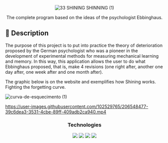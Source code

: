 <div align="center">
  
  ![33 SHINING SHINNING (1)](https://user-images.githubusercontent.com/102529765/206551305-d818754b-89ce-4f26-85b9-1bc4b6cc16ed.png)
  
  The complete program based on the ideas of the psychologist Ebbinghaus.

</div>

 ## :page_with_curl: Description
  
The purpose of this project is to put into practice the theory of deterioration proposed by the German psychologist who was a pioneer in the development of experimental methods for measuring mechanical learning and memory. In this way, this application allows the user to do what Ebbinghaus proposed, that is, make 4 revisions (one right after, another one day after, one week after and one month after). 


The graphic below is on the website and exemplifies how Shining works. Fighting the forgetting curve.

![curva-de-esquecimento (1)](https://user-images.githubusercontent.com/102529765/206557328-0df7f954-1cd6-4f0d-b33e-5083919070b3.png)


https://user-images.githubusercontent.com/102529765/206548477-39c6dea3-3531-4cbe-89ff-409adb2ca940.mp4

<div align="center">
  
   ### Technologies
  <img src="https://img.shields.io/badge/React-20232A?style=for-the-badge&logo=react&logoColor=61DAFB" />
   <img src="https://img.shields.io/badge/Cypress-17202C?style=for-the-badge&logo=cypress&logoColor=white" />
  <img src="https://img.shields.io/badge/styled--components-DB7093?style=for-the-badge&logo=styled-components&logoColor=white" />
  <img src="https://img.shields.io/badge/JavaScript-323330?style=for-the-badge&logo=javascript&logoColor=F7DF1E" />

</div>

